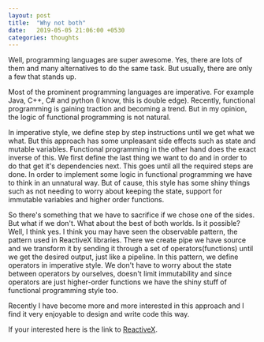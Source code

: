 ```yaml
---
layout: post
title:  "Why not both"
date:   2019-05-05 21:06:00 +0530
categories: thoughts
---
```


Well, programming languages are super awesome. Yes, there are lots of them and many alternatives to do the same task. But usually, there are only a few that stands up.

Most of the prominent programming languages are imperative. For example Java, C++, C# and python (I know, this is double edge). Recently, functional programming is gaining traction and becoming a trend. But in my opinion, the logic of functional programming is not natural.

In imperative style, we define step by step instructions until we get what we what. But this approach has some unpleasant side effects such as state and mutable variables. Functional programming in the other hand does the exact inverse of this. We first define the last thing we want to do and in order to do that get it's dependencies next. This goes until all the required steps are done. In order to implement some logic in functional programming we have to think in an unnatural way. But of cause, this style has some shiny things such as not needing to worry about keeping the state, support for immutable variables and higher order functions.

So there's something that we have to sacrifice if we chose one of the sides. But what if we don't. What about the best of both worlds. Is it possible? Well, I think yes. I think you may have seen the observable pattern, the pattern used in ReactiveX libraries. There we create pipe we have source and we transform it by sending it through a set of operators(functions) until we get the desired output, just like a pipeline. In this pattern, we define operators in imperative style. We don't have to worry about the state between operators by ourselves, doesn't limit immutability and since operators are just higher-order functions we have the shiny stuff of functional programming style too.

Recently I have become more and more interested in this approach and I find it very enjoyable to design and write code this way.

If your interested here is the link to [ReactiveX](http://reactivex.io/).